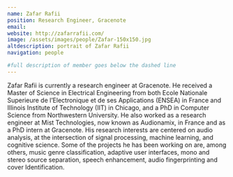 ```yaml
---
name: Zafar Rafii
position: Research Engineer, Gracenote
email: 
website: http://zafarrafii.com/
image: /assets/images/people/Zafar-150x150.jpg
altdescription: portrait of Zafar Rafii
navigation: people

#full description of member goes below the dashed line
---
```

Zafar Rafii is currently a research engineer at Gracenote. He received a Master of Science in Electrical Engineering from both Ecole Nationale Superieure de l’Electronique et de ses Applications (ENSEA) in France and Illinois Institute of Technology (IIT) in Chicago, and a PhD in Computer Science from Northwestern University. He also worked as a research engineer at Mist Technologies, now known as Audionamix, in France and as a PhD intern at Gracenote. His research interests are centered on audio analysis, at the intersection of signal processing, machine learning, and cognitive science. Some of the projects he has been working on are, among others, music genre classification, adaptive user interfaces, mono and stereo source separation, speech enhancement, audio fingerprinting and cover Identification.
